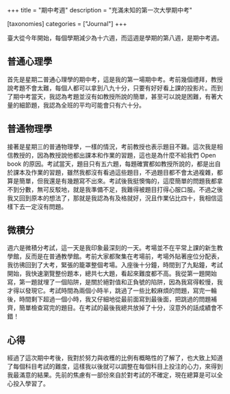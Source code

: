 +++
title = "期中考週"
description = "充滿未知的第一次大學期中考"

[taxonomies]
categories = ["Journal"]
+++

臺大從今年開始，每個學期減少為十六週，而這週是學期的第八週，是期中考週。

## 普通心理學

首先是星期二普通心理學的期中考，這是我的第一場期中考。考前幾個禮拜，教授說考題不會太難，每個人都可以拿到八九十分，只要有好好看上課的投影片。而到了期中考當天，我認為考題並沒有如教授所說的簡單，甚至可以說是困難，有著大量的細節題，我認為全班的平均可能會只有六十分。

## 普通物理學

接著是星期三的普通物理學，一樣的情況，考前教授也表示題目不難。這次我是相信教授的，因為教授說他都出課本和作業的習題，這也是為什麼不給我們 Open book 的原因。考試當天，題目只有五六題，每題確實都如教授所說的，都是出自於課本及作業的習題，雖然我都沒有看過這些題目，不過題目都不會太過複雜，都算是簡單，但我還是有幾題寫不出來。考試後我挺懊悔的，這麼簡單的問題我都拿不到分數，無可反駁地，就是我準備不足，我難得被題目打得心服口服。不過之後我又回到原本的想法了，那就是我認為有及格就好，況且作業佔比四十，我相信這樣下去一定沒有問題。

## 微積分

週六是微積分考試，這一天是我印象最深刻的一天。考場並不在平常上課的新生教學館，反而是在普通教學館。考前大家都聚集在考場前，考場外貼著座位分配表，我彷彿回到了大考，緊張的籠罩整個考場。入座後十分鐘，時間到了九點鐘，考試開始，我快速瀏覽整份題本，總共七大題，看起來難度都不高。我從第一題開始寫，第一題就埋了一個陷阱，是關於絕對值和正負號的陷阱，因為我寫得較慢，我才得以發現它。考試時間為兩個小時半，跳過了一些比較麻煩的問題，寫完一輪後，時間剩下超過一個小時，我又仔細地從最前面寫到最後面，把跳過的問題補齊，簡單檢查寫完的題目。在考試的最後我總共放掉了十分，沒意外的話成績會不錯！

## 心得

經過了這次期中考後，我對於努力與收穫的比例有概略性的了解了，也大致上知道了每個科目考試的難度，這樣我以後就可以調整在每個科目上投注的心力，來得到我最滿意的結果。先前的焦慮有一部份來自於對考試的不確定，現在總算是可以全心投入學習了。